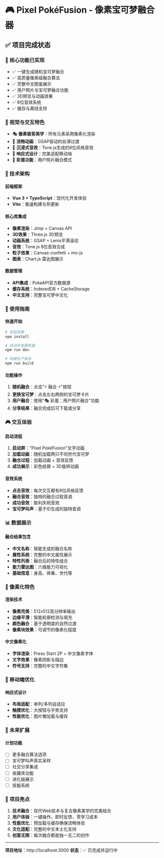 # 🎮 Pixel PokéFusion - 像素宝可梦融合器

## ✅ 项目完成状态

### 🎯 核心功能已实现
- ✅ 一键生成随机宝可梦融合
- ✅ 高质量像素级融合算法
- ✅ 完整中文图鉴展示
- ✅ 用户照片与宝可梦融合功能
- ✅ 3D预览与动画效果
- ✅ 8位音效系统
- ✅ 缓存与离线支持

### 🎨 视觉与交互特色
- 🎭 **像素极客美学**：所有元素采用像素化渲染
- 🌈 **流畅动画**：GSAP驱动的丝滑过渡
- 🎵 **沉浸式音效**：Tone.js生成的8位风格音效
- 📱 **响应式设计**：完美适配移动端
- 🎪 **彩蛋功能**：用户照片融合模式

### 🔧 技术架构

#### 前端框架
- **Vue 3 + TypeScript**：现代化开发体验
- **Vite**：极速构建与热更新

#### 核心库集成
- **像素渲染**：Jimp + Canvas API
- **3D效果**：Three.js 3D预览
- **动画系统**：GSAP + Lenis平滑滚动
- **音效**：Tone.js 8位音效合成
- **粒子效果**：Canvas-confetti + mo-js
- **图表**：Chart.js 雷达图展示

#### 数据管理
- **API集成**：PokeAPI官方数据源
- **缓存系统**：IndexedDB + CacheStorage
- **中文支持**：完整宝可梦中文化

### 🚀 使用指南

#### 快速开始
```bash
# 安装依赖
npm install

# 启动开发服务器
npm run dev

# 构建生产版本
npm run build
```

#### 功能操作
1. **随机融合**：点击"⚡ 融合 ⚡"按钮
2. **更换宝可梦**：点击左右两侧的宝可梦卡片
3. **用户融合**：使用"🎭 彩蛋：用户照片融合"功能
4. **分享结果**：融合完成后可下载或分享

### 🎮 交互体验

#### 启动流程
1. **启动屏**："Pixel PokéFusion"文字动画
2. **加载动画**：随机加载两只不同世代宝可梦
3. **融合过程**：加载动画 + 音效反馈
4. **成功展示**：彩色纸屑 + 3D旋转动画

#### 音效系统
- **点击音效**：每次交互都有8位风格反馈
- **融合音效**：独特的融合过程音调
- **成功音效**：胜利庆祝音效
- **宝可梦叫声**：基于ID生成的独特音调

### 📊 数据展示

#### 融合结果包含
- **中文名称**：智能生成的融合名称
- **属性系统**：完整的中文属性展示
- **特性列表**：融合后的特性组合
- **能力雷达图**：六维能力可视化
- **基础信息**：身高、体重、世代等

### 🎨 像素化特色

#### 渲染技术
- **像素完美**：512x512高分辨率输出
- **边缘平滑**：智能轮廓检测与填充
- **颜色融合**：基于透明度的自然过渡
- **像素块效果**：可调节的像素化程度

#### 中文像素化
- **字体渲染**：Press Start 2P + 中文像素字体
- **文字效果**：像素阴影与描边
- **符号支持**：完整的中文字符集

### 📱 移动端优化

#### 响应式设计
- **布局适配**：单列/多列自适应
- **触摸优化**：大按钮与手势支持
- **性能优化**：图片懒加载与缓存

### 🔮 未来扩展

#### 计划功能
- [ ] 更多融合算法选项
- [ ] 宝可梦叫声真实采样
- [ ] 社交分享集成
- [ ] 收藏夹功能
- [ ] 进化链展示
- [ ] 技能系统

### 🎯 项目亮点

1. **技术融合**：现代Web技术与复古像素美学的完美结合
2. **用户体验**：一键操作，即时反馈，零学习成本
3. **性能优化**：预加载与缓存确保流畅体验
4. **文化适配**：完整的中文本土化支持
5. **创意无限**：每次融合都是独一无二的创作

---

**项目地址**：http://localhost:3000
**状态**：✅ 已完成并运行中
